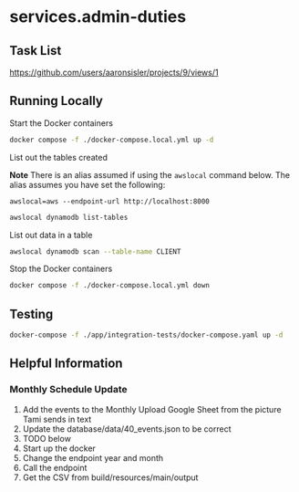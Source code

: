 # services.admin-duties

## Task List

https://github.com/users/aaronsisler/projects/9/views/1

## Running Locally

Start the Docker containers

```bash
docker compose -f ./docker-compose.local.yml up -d
```

List out the tables created

**Note** There is an alias assumed if using the `awslocal` command below. The alias assumes you have set the following:

```
awslocal=aws --endpoint-url http://localhost:8000
```

```bash
awslocal dynamodb list-tables
```

List out data in a table

```bash
awslocal dynamodb scan --table-name CLIENT
```

Stop the Docker containers

```bash
docker compose -f ./docker-compose.local.yml down
```

## Testing

```bash
docker-compose -f ./app/integration-tests/docker-compose.yaml up -d
```

## Helpful Information

### Monthly Schedule Update

1. Add the events to the Monthly Upload Google Sheet from the picture Tami sends in text
2. Update the database/data/40_events.json to be correct
3. TODO below
4. Start up the docker
5. Change the endpoint year and month
6. Call the endpoint
7. Get the CSV from build/resources/main/output